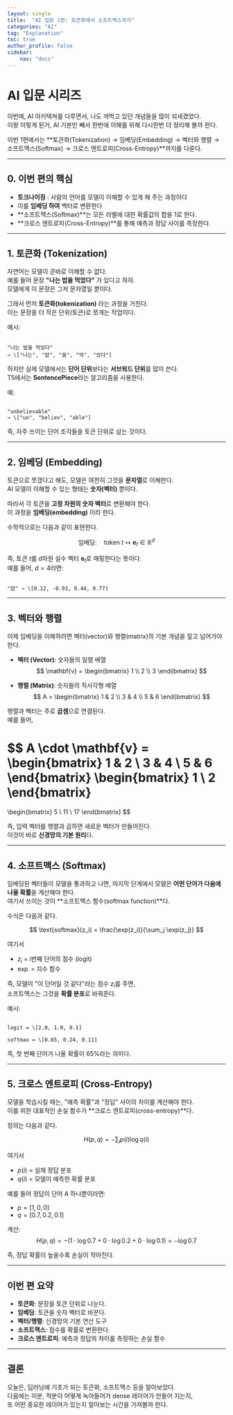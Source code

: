 ```yaml
---
layout: single
title:  "AI 입문 1편: 토큰화에서 소프트맥스까지"
categories: "AI"
tag: "Explanation"
toc: true
author_profile: false
sidebar:
    nav: "docs"
---
```


# AI 입문 시리즈
이번에, AI 아키텍쳐를 다루면서, 나도 까먹고 있던 개념들을 많이 되새겼었다.  
이왕 이렇게 된거, AI 기본만 빼서 한번에 이해를 위해 다시한번 더 정리해 볼까 한다.  

이번 1편에서는 **토큰화(Tokenization) → 임베딩(Embedding) → 벡터와 행렬 → 소프트맥스(Softmax) → 크로스 엔트로피(Cross-Entropy)**까지를 다룬다.  

---

## 0. 이번 편의 핵심

* **토크나이징** : 사람의 언어를 모델이 이해할 수 있게 해 주는 과정이다
* 이를 **임베딩 하여** 백터로 변환한다
* **소프트맥스(Softmax)**는 모든 라벨에 대한 확률값의 합을 1로 한다.  
* **크로스 엔트로피(Cross-Entropy)**를 통해 예측과 정답 사이를 측정한다.  

---

## 1. 토큰화 (Tokenization)

자연어는 모델이 곧바로 이해할 수 없다.  
예를 들어 문장 **"나는 밥을 먹었다"** 가 있다고 하자.  
모델에게 이 문장은 그저 문자열일 뿐이다.  

그래서 먼저 **토큰화(tokenization)** 라는 과정을 거친다.  
이는 문장을 더 작은 단위(토큰)로 쪼개는 작업이다.  

예시:  
```

"나는 밥을 먹었다"
→ \["나는", "밥", "을", "먹", "었다"]

```

하지만 실제 모델에서는 **단어 단위**보다는 **서브워드 단위**를 많이 쓴다.  
T5에서는 **SentencePiece**라는 알고리즘을 사용한다.  

예:  
```

"unbelievable"
→ \["un", "believ", "able"]

```

즉, 자주 쓰이는 단어 조각들을 토큰 단위로 삼는 것이다.  

---

## 2. 임베딩 (Embedding)

토큰으로 쪼갰다고 해도, 모델은 여전히 그것을 **문자열**로 이해한다.  
AI 모델이 이해할 수 있는 형태는 **숫자(벡터)** 뿐이다.  

따라서 각 토큰을 **고정 차원의 숫자 벡터**로 변환해야 한다.  
이 과정을 **임베딩(embedding)** 이라 한다.  

수학적으로는 다음과 같이 표현한다.

$$
\text{임베딩}: \quad \text{token } t \mapsto \mathbf{e}_t \in \mathbb{R}^d
$$

즉, 토큰 $t$를 $d$차원 실수 벡터 $\mathbf{e}_t$로 매핑한다는 뜻이다.  
예를 들어, $d=4$라면:  

```

"밥" → \[0.12, -0.93, 0.44, 0.77]

```

---

## 3. 벡터와 행렬

이제 임베딩을 이해하려면 벡터(vector)와 행렬(matrix)의 기본 개념을 짚고 넘어가야 한다.  

- **벡터 (Vector)**: 숫자들의 일렬 배열  
  $$
  \mathbf{v} = \begin{bmatrix} 1 \\ 2 \\ 3 \end{bmatrix}
  $$

- **행렬 (Matrix)**: 숫자들의 직사각형 배열  
  $$
  A = \begin{bmatrix} 1 & 2 \\ 3 & 4 \\ 5 & 6 \end{bmatrix}
  $$

행렬과 벡터는 주로 **곱셈**으로 연결된다.  
예를 들어,  

$$
A \cdot \mathbf{v} =
\begin{bmatrix}
1 & 2 \\
3 & 4 \\
5 & 6
\end{bmatrix}
\begin{bmatrix}
1 \\ 2
\end{bmatrix}
=
\begin{bmatrix}
5 \\ 11 \\ 17
\end{bmatrix}
$$

즉, 입력 벡터를 행렬과 곱하면 새로운 벡터가 만들어진다.  
이것이 바로 **신경망의 기본 원리**다.  

---

## 4. 소프트맥스 (Softmax)

임베딩된 벡터들이 모델을 통과하고 나면, 마지막 단계에서 모델은 **어떤 단어가 다음에 나올 확률**을 계산해야 한다.  
여기서 쓰이는 것이 **소프트맥스 함수(softmax function)**다.  

수식은 다음과 같다.

$$
\text{softmax}(z_i) = \frac{\exp(z_i)}{\sum_j \exp(z_j)}
$$

여기서  
- $z_i$ = i번째 단어의 점수 (logit)  
- $\exp$ = 지수 함수  

즉, 모델이 "이 단어일 것 같다"라는 점수 $z_i$를 주면,  
소프트맥스는 그것을 **확률 분포**로 바꿔준다.  

예시:  
```

logit = \[2.0, 1.0, 0.1]

softmax = \[0.65, 0.24, 0.11]

```

즉, 첫 번째 단어가 나올 확률이 65%라는 의미다.  

---

## 5. 크로스 엔트로피 (Cross-Entropy)

모델을 학습시킬 때는, "예측 확률"과 "정답" 사이의 차이를 계산해야 한다.  
이를 위한 대표적인 손실 함수가 **크로스 엔트로피(cross-entropy)**다.  

정의는 다음과 같다.

$$
H(p, q) = - \sum_{i} p(i) \log q(i)
$$

여기서  
- $p(i)$ = 실제 정답 분포  
- $q(i)$ = 모델이 예측한 확률 분포  

예를 들어 정답이 단어 A 하나뿐이라면:  
- $p = [1, 0, 0]$  
- $q = [0.7, 0.2, 0.1]$  

계산:  
$$
H(p, q) = -(1 \cdot \log 0.7 + 0 \cdot \log 0.2 + 0 \cdot \log 0.1) = -\log 0.7
$$

즉, 정답 확률이 높을수록 손실이 작아진다.  

---

## 이번 편 요약

- **토큰화**: 문장을 토큰 단위로 나눈다.  
- **임베딩**: 토큰을 숫자 벡터로 바꾼다.  
- **벡터/행렬**: 신경망의 기본 연산 도구  
- **소프트맥스**: 점수를 확률로 변환한다.  
- **크로스 엔트로피**: 예측과 정답의 차이를 측정하는 손실 함수  

---

## 결론
오늘은, 딥러닝에 기초가 되는 토큰화, 소프트맥스 등을 알아보았다.  
다음에는 미분, 적분이 어떻게 녹아들어가 dense 레이어가 만들어 지는지,  
또 어떤 중요한 레이어가 있는지 알아보는 시간을 가져볼까 한다.  
